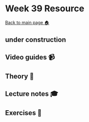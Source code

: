# Week 39 Resource

[Back to main page :house:](https://github.com/kokchun/Programmering-med-Python-21)

## under construction

## Video guides :video_camera:

## Theory :book:

## Lecture notes :mortar_board:

## Exercises :running: